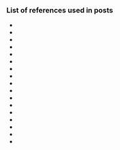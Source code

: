 ### List of references used in posts
* [^unb1]: [Toward Generating a New Intrusion Detection Dataset and Intrusion Traffic Characterization](https://www.scitepress.org/Papers/2018/66398/66398.pdf)
* [^notes1]: [Feature descriptions](https://github.com/r-dube/CICIDS/blob/main/notes/cicflowmeter-2020-ReadMe.txt)
* [^notes2]: [Lab notes](https://github.com/r-dube/CICIDS/blob/main/notes/lab-notes.txt)
* [^colab1]: [Data processing code for Colab](https://github.com/r-dube/CICIDS/blob/main/ids_data.ipynb)
* [^colab2]: [Logistic, neural networks, KNN code for Colab](https://github.com/r-dube/CICIDS/blob/main/ids_classifiers.ipynb)
* [^colab3]: [KNN experimentation on Colab](https://github.com/r-dube/CICIDS/blob/main/ids_knn.ipynb)
* [^colab4]: [GMM experimentation on Colab](https://github.com/r-dube/CICIDS/blob/main/ids_gmm.ipynb)
* [^colab5]: [PCA experimentation on Colab](https://github.com/r-dube/CICIDS/blob/main/ids_pca.ipynb)
* [^colab6]: [Experimentation with two classes on Colab](https://github.com/r-dube/CICIDS/blob/main/ids_twoclass.ipynb)
* [^colab7]: [Experimentation with isolation forest on Colab](https://github.com/r-dube/CICIDS/blob/main/ids_heartbleed.ipynb)
* [^colab8]: [NN reimplementation with Keras and Tensorflow](https://github.com/r-dube/CICIDS/blob/main/ids_heartbleed.ipynb)
* [^scripts1]: [Data processing script for a local machine](https://github.com/r-dube/CICIDS/blob/main/scripts/ids_utils.py)
* [^data1]: [Processed data](https://github.com/r-dube/CICIDS/blob/main/MachineLearningCVE/processed/bal-cicids2017.csv)
* [^data2]: [Reduced attack data](https://github.com/r-dube/CICIDS/blob/main/MachineLearningCVE/processed/small-cicids2017.csv)
* [^data3]: [Two-class attack data](https://github.com/r-dube/CICIDS/blob/main/MachineLearningCVE/processed/twoclass-cicids2017.csv)
* [^data4]: [Heartbleed attack data](https://github.com/r-dube/CICIDS/blob/main/MachineLearningCVE/processed/heartbleed-cicids2017.csv)
* [^lizard1]: [Keras - Python Deep Learning Neural Network API](https://deeplizard.com/learn/video/RznKVRTFkBY)
